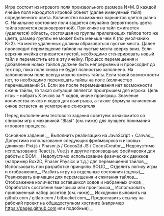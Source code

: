Игра состоит из игрового поля произвольного размера N*M. В каждой ячейке поля находится игровой объект (далее именуемый тайл) определенного цвета. Количество возможных вариантов цветов равно C. 
Начальное состояние поля задается случайно (вероятность цвета тайла является равновероятной). При клике на тайл сжигается (удаляется) область, состоящая из группы прилегающих тайлов того же цвета, размер группы не может быть меньше чем K (по умолчанию K=2). На месте удаленных должны образоваться пустые места.
Далее происходит перемещение тайлов на пустые места сверху вниз. Если верхняя ячейка становится пустой, необходимо сгенерировать новый тайл и переместить его в эту ячейку. Процесс перемещения и добавление новых тайлов должен быть непрерывный и происходит до тех пор, пока поле снова не будет полностью заполнено.
На заполненном поле всегда можно сжечь тайлы. Если такой возможности нет, то необходимо перемешать тайлы на поле (количество перемешиваний S). Если же после перемешивания нет возможности сжечь тайлы, то такая ситуация является проигрышем для игрока.
	Цель игры – набрать X очков за Y ходов, иначе проигрыш. Значение количества очков и ходов для выигрыша, а также формула начисления очков остается на усмотрение соискателя.

Перед выполнением тестового задания советуем ознакомится со списком игр с механикой “Blast” (см. ниже) для лучшего понимания игрового процесса.

Основное задание:__
Выполнить реализацию на JavaScript + Canvas__
Допустимо использование следующих фреймворков и игровых движков: Pixi.js / Phaser.js / Cocos2d JS / CocosCreator__
Недопустимо использование React.js, Vue.js и другие производные фреймворки для работы с DOM__
Недопустимо использование физических движков (например Box2D, Phaser.Physics и т.д.) для перемещения тайлов__
Использовать при разработке принципы SOLID__
Отделить логику игры и отображение__
Разбить игру на отдельные состояния (сцены)__
Реализовать анимации для перемещения и сжигания тайлов__
Отображение количества оставшихся ходов и набранных очков__
Обработать состояние выигрыша или проигрыша__
Использовать приложенный набор ассетов (см. ниже)__
Исходники выложить на github.com / gitlab.com / bitbucket.com__
Предоставить ссылку на рабочий проект на общедоступном хостинге (например https://pages.github.com или подобные)__
